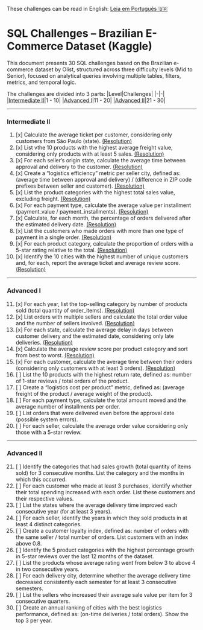 These challenges can be read in English: [Leia em Português :brazil:](/sql/DESAFIOS.md)

# SQL Challenges – Brazilian E-Commerce Dataset (Kaggle)

This document presents 30 SQL challenges based on the Brazilian e-commerce dataset by Olist, structured across three difficulty levels (Mid to Senior), focused on analytical queries involving multiple tables, filters, metrics, and temporal logic.

The challenges are divided into 3 parts:
|Level|Challenges|
|-|-|
|[Intermediate II](#intermediate-ii)|1 - 10|
|[Advanced I](#advanced-i)|11 - 20|
|[Advanced II](#advanced-ii)|21 - 30|

---

### Intermediate II

1. [x] Calculate the average ticket per customer, considering only customers from São Paulo (state). [(Resolution)](/sql/01_intermediate/c01.sql)
2. [x] List vthe 10 products with the highest average freight value, considering only products with at least 5 sales. [(Resolution)](/sql/01_intermediate/c02.sql) 
3. [x] For each seller’s origin state, calculate the average time between approval and delivery to the customer. [(Resolution)](/sql/01_intermediate/c03.sql)
4. [x] Create a “logistics efficiency” metric per seller city, defined as: (average time between approval and delivery) / (difference in ZIP code prefixes between seller and customer). [(Resolution)](/sql/01_intermediate/c04.sql)
5. [x] List the product categories with the highest total sales value, excluding freight. [(Resolution)](/sql/01_intermediate/c05.sql)
6. [x] For each payment type, calculate the average value per installment (payment_value / payment_installments). [(Resolution)](/sql/01_intermediate/c06.sql)
7. [x] Calculate, for each month, the percentage of orders delivered after the estimated delivery date. [(Resolution)](/sql/01_intermediate/c07.sql)
8. [x] List the customers who made orders with more than one type of payment in a single order. [(Resolution)](/sql/01_intermediate/c08.sql)
9. [x] For each product category, calculate the proportion of orders with a 5-star rating relative to the total. [(Resolution)](/sql/01_intermediate/c09.sql)
10. [x] Identify the 10 cities with the highest number of unique customers and, for each, report the average ticket and average review score. [(Resolution)](/sql/01_intermediate/c10.sql)

---

### Advanced I

11. [x] For each year, list the top-selling category by number of products sold (total quantity of order_items). [(Resolution)](/sql/02_advanced_i/c11.sql)
12. [x] List orders with multiple sellers and calculate the total order value and the number of sellers involved. [(Resolution)](/sql/02_advanced_i/c12.sql)
13. [x] For each state, calculate the average delay in days between customer delivery and the estimated date, considering only late deliveries. [(Resolution)](/sql/02_advanced_i/c13.sql)
14. [x] Calculate the average review score per product category and sort from best to worst. [(Resolution)](/sql/02_advanced_i/c14.sql)
15. [x] For each customer, calculate the average time between their orders (considering only customers with at least 3 orders). [(Resolution)](/sql/02_advanced_i/c15.sql)
16. [ ] List the 10 products with the highest return rate, defined as: number of 1-star reviews / total orders of the product.
17. [ ] Create a “logistics cost per product” metric, defined as: (average freight of the product / average weight of the product).
18. [ ] For each payment type, calculate the total amount moved and the average number of installments per order.
19. [ ] List orders that were delivered even before the approval date (possible system errors).
20. [ ] For each seller, calculate the average order value considering only those with a 5-star review.

---

### Advanced II

21. [ ] Identify the categories that had sales growth (total quantity of items sold) for 3 consecutive months. List the category and the months in which this occurred.
22. [ ] For each customer who made at least 3 purchases, identify whether their total spending increased with each order. List these customers and their respective values.
23. [ ] List the states where the average delivery time improved each consecutive year (for at least 3 years).
24. [ ] For each seller, identify the years in which they sold products in at least 4 distinct categories.
25. [ ] Create a customer loyalty index, defined as: number of orders with the same seller / total number of orders. List customers with an index above 0.8.  
26. [ ] Identify the 5 product categories with the highest percentage growth in 5-star reviews over the last 12 months of the dataset.
27. [ ] List the products whose average rating went from below 3 to above 4 in two consecutive years.
28. [ ] For each delivery city, determine whether the average delivery time decreased consistently each semester for at least 3 consecutive semesters.
29. [ ] List the sellers who increased their average sale value per item for 3 consecutive quarters.
30. [ ] Create an annual ranking of cities with the best logistics performance, defined as: (on-time deliveries / total orders). Show the top 3 per year.

